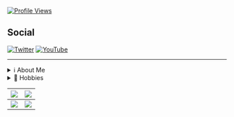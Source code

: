 [![Profile Views](https://visitcount.itsvg.in/api?id=Geedium&label=Profile%20Views&color=1&icon=0&pretty=true)](https://visitcount.itsvg.in)

Social
---
[![Twitter](https://img.shields.io/badge/Twitter-1DA1F2?style=flat&logo=twitter&logoColor=white)](https://twitter.com/geedium)
[![YouTube](https://img.shields.io/badge/YouTube-FF0000?style=flat&logo=youtube&logoColor=white)](https://youtube.com/@geedium)

---
<details>
	<summary>ℹ About Me</summary>
</details>

<details>
	<summary>🔷 Hobbies</summary>	
 
 	🎮 Video Games
	📽 Watching Movies 
	
</details>

<table>
  <tbody>
    <tr>
      <th>
        <a href="https://github-profile-summary-cards.vercel.app/api/cards/repos-per-language?username=Geedium">
          <img src="https://github-profile-summary-cards.vercel.app/api/cards/repos-per-language?username=Geedium&theme=dracula"/>
        </a>
      </th>
      <th>
        <a href="https://github-profile-summary-cards.vercel.app/api/cards/most-commit-language?username=Geedium">
          <img src="https://github-profile-summary-cards.vercel.app/api/cards/most-commit-language?username=Geedium&theme=dracula"/>
        </a>
      </th>
    </tr>
  </tbody>
  <tbody>
    <tr>
      <td>
        <a href="https://github-profile-summary-cards.vercel.app/api/cards/stats?username=Geedium">
          <img src="https://github-profile-summary-cards.vercel.app/api/cards/stats?username=Geedium&theme=dracula"/>
        </a>
      </td>
      <td>
        <a href="https://github-profile-summary-cards.vercel.app/api/cards/productive-time?username=Geedium">
          <img src="https://github-profile-summary-cards.vercel.app/api/cards/productive-time?username=Geedium&theme=dracula"/>
        </a>
      </td>
    </tr>
  </tbody>
</table>
